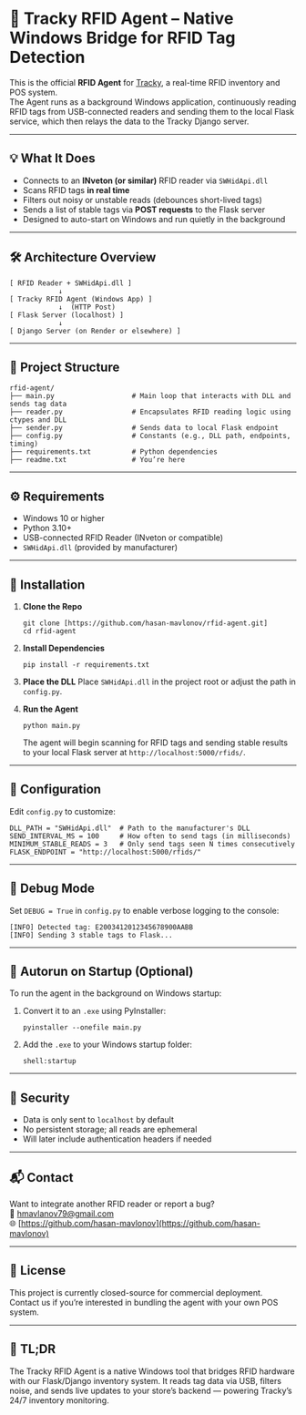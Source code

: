 # 🧠 Tracky RFID Agent – Native Windows Bridge for RFID Tag Detection

This is the official **RFID Agent** for [Tracky](https://github.com/hasan-mavlonov/Tracky), a real-time RFID inventory and POS system.  
The Agent runs as a background Windows application, continuously reading RFID tags from USB-connected readers and sending them to the local Flask service, which then relays the data to the Tracky Django server.

---

## 💡 What It Does

- Connects to an **INveton (or similar)** RFID reader via `SWHidApi.dll`
- Scans RFID tags **in real time**
- Filters out noisy or unstable reads (debounces short-lived tags)
- Sends a list of stable tags via **POST requests** to the Flask server
- Designed to auto-start on Windows and run quietly in the background

---

## 🛠️ Architecture Overview

```
[ RFID Reader + SWHidApi.dll ]
            ↓
[ Tracky RFID Agent (Windows App) ]
            ↓  (HTTP Post)
[ Flask Server (localhost) ]
            ↓
[ Django Server (on Render or elsewhere) ]
```

---

## 📂 Project Structure

```
rfid-agent/
├── main.py                   # Main loop that interacts with DLL and sends tag data
├── reader.py                 # Encapsulates RFID reading logic using ctypes and DLL
├── sender.py                 # Sends data to local Flask endpoint
├── config.py                 # Constants (e.g., DLL path, endpoints, timing)
├── requirements.txt          # Python dependencies
├── readme.txt                # You’re here
```

---

## ⚙️ Requirements

* Windows 10 or higher
* Python 3.10+
* USB-connected RFID Reader (INveton or compatible)
* `SWHidApi.dll` (provided by manufacturer)

---

## 🔧 Installation

1. **Clone the Repo**

   ```
   git clone [https://github.com/hasan-mavlonov/rfid-agent.git]
   cd rfid-agent
   ```

2. **Install Dependencies**

   ```
   pip install -r requirements.txt
   ```

3. **Place the DLL**
   Place `SWHidApi.dll` in the project root or adjust the path in `config.py`.

4. **Run the Agent**

   ```
   python main.py
   ```

   The agent will begin scanning for RFID tags and sending stable results to your local Flask server at `http://localhost:5000/rfids/`.

---

## 📡 Configuration

Edit `config.py` to customize:

```
DLL_PATH = "SWHidApi.dll"  # Path to the manufacturer's DLL
SEND_INTERVAL_MS = 100     # How often to send tags (in milliseconds)
MINIMUM_STABLE_READS = 3   # Only send tags seen N times consecutively
FLASK_ENDPOINT = "http://localhost:5000/rfids/"
```

---

## 🧪 Debug Mode

Set `DEBUG = True` in `config.py` to enable verbose logging to the console:

```
[INFO] Detected tag: E2003412012345678900AABB
[INFO] Sending 3 stable tags to Flask...
```

---

## 🤖 Autorun on Startup (Optional)

To run the agent in the background on Windows startup:

1. Convert it to an `.exe` using PyInstaller:

   ```
   pyinstaller --onefile main.py
   ```

2. Add the `.exe` to your Windows startup folder:

   ```
   shell:startup
   ```

---

## 🔐 Security

* Data is only sent to `localhost` by default
* No persistent storage; all reads are ephemeral
* Will later include authentication headers if needed

---

## 📬 Contact

Want to integrate another RFID reader or report a bug?  
📧 [hmavlanov79@gmail.com](mailto:hmavlanov79@gmail.com)  
🌐 [https://github.com/hasan-mavlonov](https://github.com/hasan-mavlonov) 

---

## 🪪 License

This project is currently closed-source for commercial deployment.  
Contact us if you’re interested in bundling the agent with your own POS system.

---

## 🧭 TL;DR

The Tracky RFID Agent is a native Windows tool that bridges RFID hardware with our Flask/Django inventory system. It reads tag data via USB, filters noise, and sends live updates to your store’s backend — powering Tracky’s 24/7 inventory monitoring.
